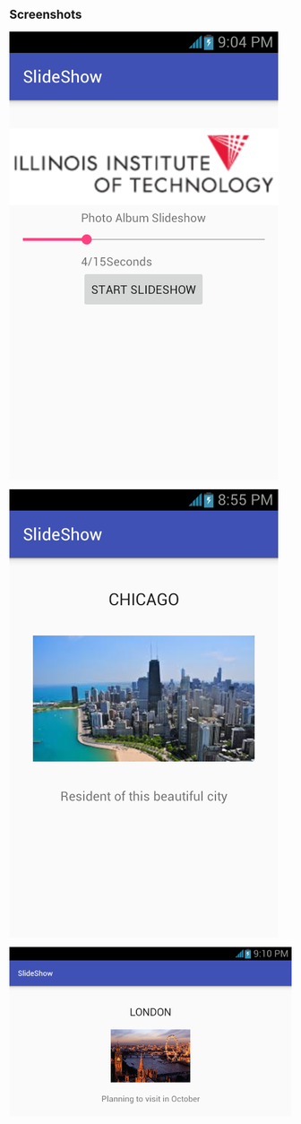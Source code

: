 ## Screenshots

![alt text](Images/vertical-home.png "HomePage")

![alt text](Images/chicago.png "Chicago")

![alt text](Images/london.png "London")